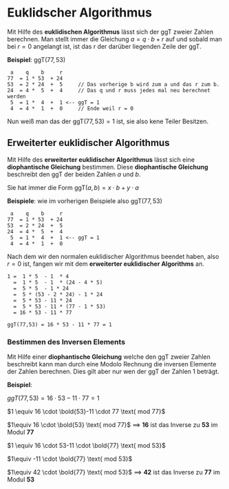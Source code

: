 # Euklidscher Algorithmus

Mit Hilfe des **euklidischen Algorithmus** lässt sich der ggT zweier Zahlen berechnen. Man stellt immer die Gleichung $a = q \cdot b +r$ auf und sobald man bei $r = 0$ angelangt ist, ist das r der darüber liegenden Zeile der ggT.

**Beispiel**: $\text{ggT}(77,53)$

```
 a    q    b     r
77  = 1 * 53  + 24
53  = 2 * 24  +  5     // Das vorherige b wird zum a und das r zum b.
24  = 4 *  5  +  4     // Das q und r muss jedes mal neu berechnet werden
 5  = 1 *  4  +  1 <-- ggT = 1
 4  = 4 *  1  +  0     // Ende weil r = 0
```

Nun weiß man das der $\text{ggT}(77,53)=1$ ist, sie also kene Teiler Besitzen.

## Erweiterter euklidischer Algorithmus

Mit Hilfe des **erweiterter euklidischer Algorithmus** lässt sich eine **diophantische Gleichung** bestimmen. Diese **diophantische Gleichung** beschreibt den ggT der beiden Zahlen $a$ und $b$.

Sie hat immer die Form $\text{ggT}(a,b)=x\cdot b + y\cdot a$

**Beispiele**: wie im vorherigen Beispiele also  $\text{ggT}(77,53)$

```
 a    q    b     r
77  = 1 * 53  + 24
53  = 2 * 24  +  5
24  = 4 *  5  +  4
 5  = 1 *  4  +  1 <-- ggT = 1
 4  = 4 *  1  +  0
```

Nach dem wir den normalen euklidischer Algorithmus beendet haben, also $r = 0$ ist, fangen wir mit dem **erweiterter euklidischer Algorithms** an.

```
1 =  1 * 5  - 1  * 4					
  =  1 * 5  - 1  * (24 - 4 * 5)
  =  5 * 5  - 1 * 24
  =  5 * (53 - 2 * 24) - 1 * 24
  =  5 * 53 - 11 * 24
  =  5 * 53 - 11 * (77 - 1 * 53)
  = 16 * 53 - 11 * 77

ggT(77,53) = 16 * 53 - 11 * 77 = 1
```

### Bestimmen des Inversen Elements

Mit Hilfe einer **diophantische Gleichung** welche den ggT zweier Zahlen beschreibt kann man durch eine Modolo Rechnung die inversen Elemente der Zahlen berechnen. Dies gilt aber nur wen der ggT der Zahlen 1 beträgt.

**Beispiel**:

$ggT(77,53) = 16 \cdot 53 - 11 \cdot 77 = 1$



$1 \equiv 16 \cdot \bold{53}-11 \cdot 77 \text{ mod 77}$

$1\equiv 16 \cdot \bold{53} \text{ mod 77}$	$\implies$ **16** ist das Inverse zu **53** im Modul **77**



$1 \equiv 16 \cdot 53-11 \cdot \bold{77} \text{ mod 53}$

$1\equiv -11 \cdot \bold{77} \text{ mod 53}$

$1\equiv 42 \cdot \bold{77} \text{ mod 53}$	$\implies$ **42** ist das Inverse zu **77** im Modul **53**
